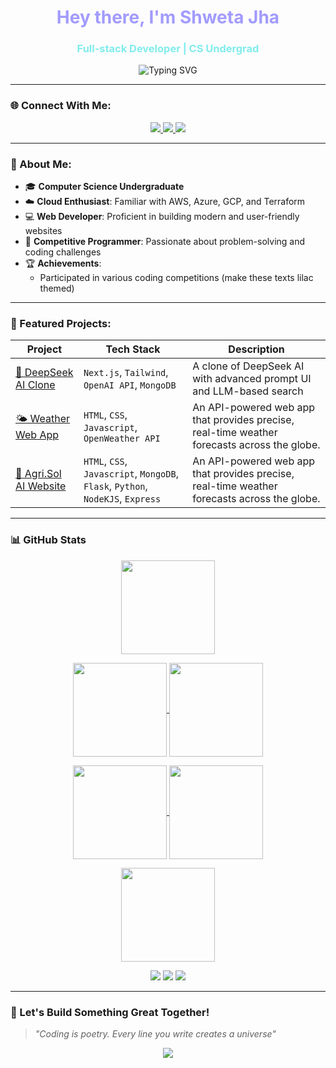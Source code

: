 <h1 align="center" style="color:#a29bfe;">Hey there, I'm Shweta Jha </h1>
<h3 align="center" style="color:#81ecec;">Full-stack Developer | CS Undergrad</h3>

<p align="center">
  <img src="https://readme-typing-svg.herokuapp.com?font=Fira+Code&size=24&pause=1000&color=C8A2C8&center=true&vCenter=true&width=435&lines=Welcome+to+my+GitHub+Profile!;I+love+building+cool+projects!;Let's+collaborate+and+create!" alt="Typing SVG" />
</p>

---

### 🌐 Connect With Me:

<p align="center">
  <a href="https://www.linkedin.com/in/heyitssj" target="_blank">
    <img src="https://img.shields.io/badge/LinkedIn-%230077B5.svg?&style=for-the-badge&logo=linkedin&logoColor=white" />
  </a>
  <a href="https://leetcode.com/https://leetcode.com/u/heyitsj/" target="_blank">
    <img src="https://img.shields.io/badge/LeetCode-FFA116?style=for-the-badge&logo=leetcode&logoColor=white" />
  </a>
  <a href="https://www.geeksforgeeks.org/user/jhashweuwei/" target="_blank">
    <img src="https://img.shields.io/badge/GeeksforGeeks-2F8D46?style=for-the-badge&logo=geeksforgeeks&logoColor=white" />
  </a>
</p>

---

### 🧠 About Me:

- 🎓 **Computer Science Undergraduate**  
- ☁️ **Cloud Enthusiast**: Familiar with AWS, Azure, GCP, and Terraform  
- 💻 **Web Developer**: Proficient in building modern and user-friendly websites  
- 🧩 **Competitive Programmer**: Passionate about problem-solving and coding challenges   
- 🏆 **Achievements**:
  - Participated in various coding competitions   (make these texts lilac themed)

---


### 🚀 Featured Projects:

| Project | Tech Stack | Description |
|--------|------------|-------------|
| [🤖 DeepSeek AI Clone](https://github.com/heyitsj-git/deepseek-ai-clone) | `Next.js`, `Tailwind`, `OpenAI API`, `MongoDB` | A clone of DeepSeek AI with advanced prompt UI and LLM-based search |
| [🌤️ Weather Web App](https://github.com/heyitsj-git/Weather-Forecast-WebApp) | `HTML`, `CSS`, `Javascript`, `OpenWeather API`| An API-powered web app that provides precise, real-time weather forecasts across the globe.|
| [🌾 Agri.Sol AI Website](https://github.com/heyitsj-git/AgriSol-WebApp) | `HTML`, `CSS`, `Javascript`, `MongoDB`, `Flask`, `Python`, `NodeKJS`, `Express` | An API-powered web app that provides precise, real-time weather forecasts across the globe.| (make this table similar color themed as above)


---

### 📊 GitHub Stats

<p align="center">
  <a href="https://github.com/heyitsj-git">
    <img align="center"
         height="150em"
         src="https://streak-stats.demolab.com?user=heyitsj-git&theme=aura&hide_border=false&border_radius=10" />
  </a>
</p>

<p align="center">
  <a href="https://github.com/heyitsj-git">
    <img align="center"
         height="150em"
         src="https://github-profile-summary-cards.vercel.app/api/cards/most-commit-language?username=heyitsj-git&theme=aura"
    />
  <a href="https://github.com/heyitsj-git">
    <img align="center"
         height="150em"
         src="https://github-profile-summary-cards.vercel.app/api/cards/repos-per-language?username=heyitsj-git&theme=aura"
    />
</p>

<p align="center">
  <a href="https://github.com/heyitsj-git">
    <img align="center"
         height="150em"
         src="https://github-profile-summary-cards.vercel.app/api/cards/stats?username=heyitsj-git&theme=aura"
    />
  <a href="https://github.com/heyitsj-git">
    <img align="center"
         height="150em"
         src="https://github-profile-summary-cards.vercel.app/api/cards/productive-time?username=heyitsj-git&theme=aura&utcOffset=8"
    />
</p>

<p align="center">
 <a href="https://github.com/heyitsj-git">
    <img align="center"
         height="150em"
         src="https://github-profile-summary-cards.vercel.app/api/cards/profile-details?username=heyitsj-git&theme=aura"
    />
</p>

<div align="center">
  <a href = "mailto:your-email@example.com"><img src="https://img.shields.io/badge/-Gmail-%23333?style=for-the-badge&logo=gmail&logoColor=white" target="_blank"></a>
  <a href="https://www.linkedin.com/in/your-linkedin/" target="_blank"><img src="https://img.shields.io/badge/-LinkedIn-%230077B5?style=for-the-badge&logo=linkedin&logoColor=white" target="_blank"></a> 
  <a href="https://ko-fi.com/yourkofipage" target="_blank"><img src="https://img.shields.io/badge/-Donate-%230077B5?style=for-the-badge&logo=ko-fi&logoColor=white" target="_blank"></a> 
</div>


---


  
### 🥂 Let's Build Something Great Together!

> *"Coding is poetry. Every line you write creates a universe"*

<p align="center">
  <img src="https://capsule-render.vercel.app/api?type=waving&height=120&section=footer&color=gradient&customColorList=0:C8A2C8,100:0072ff" />
</p>


<!---
U4Universe/U4Universe is a ✨ special ✨ repository because its `README.md` (this file) appears on your GitHub profile.
You can click the Preview link to take a look at your changes.
--->
